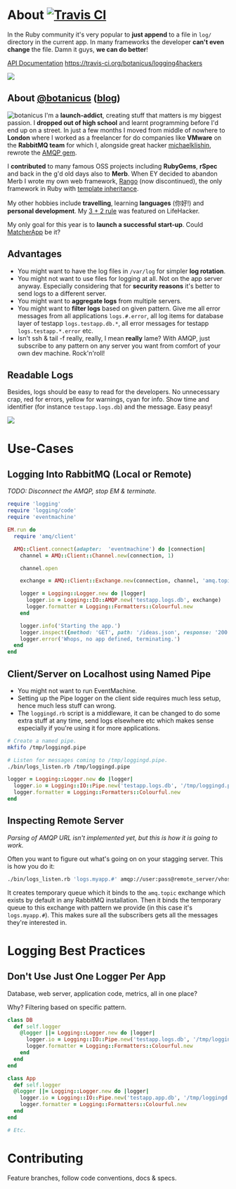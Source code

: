 # About [![Travis CI](https://travis-ci.org/botanicus/logging4hackers.png)](https://travis-ci.org/botanicus/logging4hackers)

In the Ruby community it's very popular to **just append** to a file in `log/` directory in the current app. In many frameworks the developer **can't even change** the file. Damn it guys, **we can do better**!

[API Documentation](http://rubydoc.info/github/botanicus/logging4hackers/master)
https://travis-ci.org/botanicus/logging4hackers

<img src="https://raw.github.com/botanicus/logging4hackers/master/logger.png" />

## About [@botanicus](https://twitter.com/botanicus) ([blog](http://blog.101ideas.cz))

![botanicus](http://www.gravatar.com/avatar/74c419a50563fa9e5044820c2697ffd6)
I'm a **launch-addict**, creating stuff that matters is my biggest passion. I **dropped out of high school** and learnt programming before I'd end up on a street. In just a few months I moved from <a title="Small town in mountains of Czech Republic">middle of nowhere</a> to **London** where I worked as a freelancer for do companies like **VMware** on the **RabbitMQ team** for which I, <a title="Michael wasn't employed by VMware, he was hacking on AMQP in his free time. Kudos!">alongside</a> great hacker [michaelklishin](https://github.com/michaelklishin), rewrote the [AMQP gem](https://github.com/ruby-amqp/amqp).

I **contributed** to many famous OSS projects including **RubyGems**, **rSpec** and back in the g'd old days also to **Merb**. When EY decided to <a title="The so-called merge ... bunch of crap!">abandon Merb</a> I wrote my own web framework, [Rango](http://www.rubyinside.com/rango-ruby-web-app-framework-2858.html) (now <a title="These days my apps are API servers with heavy JS frontend.">discontinued</a>), the only framework in Ruby with [template inheritance](https://github.com/botanicus/template-inheritance).

My other hobbies include **travelling**, learning **languages** (你好!) and **personal development**. My [3 + 2 rule](http://lifehacker.com/5853732/take-a-more-realistic-approach-to-your-to+do-list-with-the-3-%252B-2-rule) was featured on LifeHacker.

My only goal for this year is to **launch a successful start-up**. Could [MatcherApp](http://www.matcherapp.com) be it?

## Advantages

* You might want to have the log files in `/var/log` for simpler **log rotation**.
* You might not want to use files for logging at all. Not on the app server anyway. Especially considering that for **security reasons** it's better to send logs to a different server.
* You might want to **aggregate logs** from multiple servers.
* You might want to **filter logs** based on given pattern. Give me all error messages from all applications `logs.#.error`, all log items for database layer of testapp `logs.testapp.db.*`, all error messages for testapp `logs.testapp.*.error` etc.
* Isn't ssh & tail -f really, really, I mean **really** lame? With AMQP, just subscribe to any pattern on any server you want from comfort of your own dev machine. Rock'n'roll!

## Readable Logs

Besides, logs should be easy to read for the developers. No unnecessary crap, red for errors, yellow for warnings, cyan for info. Show time and identifier (for instance `testapp.logs.db`) and the message. Easy peasy!

<img src="https://raw.github.com/botanicus/logging4hackers/master/logger.png" />

# Use-Cases

## Logging Into RabbitMQ (Local or Remote)

*TODO: Disconnect the AMQP, stop EM & terminate.*

```ruby
require 'logging'
require 'logging/code'
require 'eventmachine'

EM.run do
  require 'amq/client'

  AMQ::Client.connect(adapter:  'eventmachine') do |connection|
    channel = AMQ::Client::Channel.new(connection, 1)

    channel.open

    exchange = AMQ::Client::Exchange.new(connection, channel, 'amq.topic', :topic)

    logger = Logging::Logger.new do |logger|
      logger.io = Logging::IO::AMQP.new('testapp.logs.db', exchange)
      logger.formatter = Logging::Formatters::Colourful.new
    end

    logger.info('Starting the app.')
    logger.inspect({method: 'GET', path: '/ideas.json', response: '200'})
    logger.error('Whops, no app defined, terminating.')
  end
end
```

## Client/Server on Localhost using Named Pipe

* You might not want to run EventMachine.
* Setting up the Pipe logger on the client side requires much less setup, hence much less stuff can wrong.
* The `loggingd.rb` script is a middleware, it can be changed to do some extra stuff at any time, send logs elsewhere etc which makes sense especially if you're using it for more applications.

```bash
# Create a named pipe.
mkfifo /tmp/loggingd.pipe

# Listen for messages coming to /tmp/loggingd.pipe.
./bin/logs_listen.rb /tmp/loggingd.pipe
```

```ruby
logger = Logging::Logger.new do |logger|
  logger.io = Logging::IO::Pipe.new('testapp.logs.db', '/tmp/loggingd.pipe')
  logger.formatter = Logging::Formatters::Colourful.new
end
```

## Inspecting Remote Server

_Parsing of AMQP URL isn't implemented yet, but this is how it is going to work._

Often you want to figure out what's going on on your stagging server. This is how you do it:

```bash
./bin/logs_listen.rb 'logs.myapp.#' amqp://user:pass@remote_server/vhost
```

It creates temporary queue which it binds to the `amq.topic` exchange which exists by default in any RabbitMQ installation. Then it binds the temporary queue to this exchange with pattern we provide (in this case it's `logs.myapp.#`). This makes sure all the subscribers gets all the messages they're interested in.

# Logging Best Practices

## Don't Use Just One Logger Per App

Database, web server, application code, metrics, all in one place?

Why? Filtering based on specific pattern.

```ruby
class DB
  def self.logger
    @logger ||= Logging::Logger.new do |logger|
      logger.io = Logging::IO::Pipe.new('testapp.logs.db', '/tmp/loggingd.pipe')
      logger.formatter = Logging::Formatters::Colourful.new
    end
  end
end

class App
  def self.logger
  @logger ||= Logging::Logger.new do |logger|
    logger.io = Logging::IO::Pipe.new('testapp.app.db', '/tmp/loggingd.pipe')
    logger.formatter = Logging::Formatters::Colourful.new
  end
end

# Etc.
```

# Contributing

Feature branches, follow code conventions, docs & specs.
